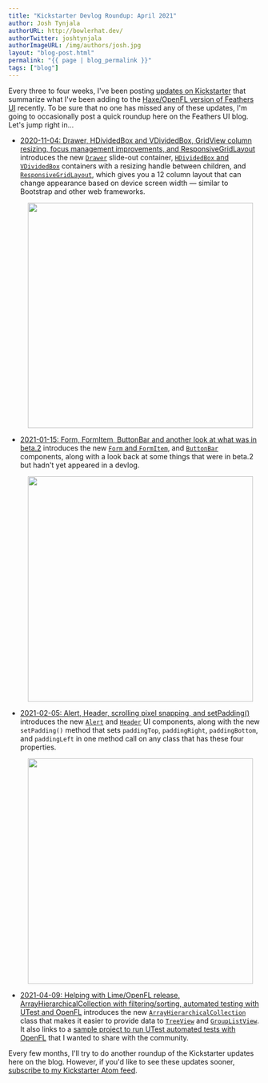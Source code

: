 ```yaml
---
title: "Kickstarter Devlog Roundup: April 2021"
author: Josh Tynjala
authorURL: http://bowlerhat.dev/
authorTwitter: joshtynjala
authorImageURL: /img/authors/josh.jpg
layout: "blog-post.html"
permalink: "{{ page | blog_permalink }}"
tags: ["blog"]
---
```


Every three to four weeks, I've been posting [updates on Kickstarter](https://www.kickstarter.com/projects/feathersui/feathers-ui-cross-platform-components-for-haxe-and-openfl/posts) that summarize what I've been adding to the [Haxe/OpenFL version of Feathers UI](https://feathersui.com/openfl/) recently. To be sure that no one has missed any of these updates, I'm going to occasionally post a quick roundup here on the Feathers UI blog. Let's jump right in…

<!-- truncate -->

- [2020-11-04: Drawer, HDividedBox and VDividedBox, GridView column resizing, focus management improvements, and ResponsiveGridLayout](https://www.kickstarter.com/projects/feathersui/feathers-ui-cross-platform-components-for-haxe-and-openfl/posts/3009633) introduces the new [`Drawer`](https://feathersui.com/learn/haxe-openfl/drawer/) slide-out container, [`HDividedBox` and `VDividedBox`](https://feathersui.com/learn/haxe-openfl/divided-box/) containers with a resizing handle between children, and [`ResponsiveGridLayout`](https://api.feathersui.com/v1.0.0-beta.3/feathers/layout/ResponsiveGridLayout.html), which gives you a 12 column layout that can change appearance based on device screen width — similar to Bootstrap and other web frameworks.

    <div style="text-align:center;"><a href="https://feathersui.com/learn/haxe-openfl/divided-box/"><img src="/blog/img/beta-1-feathersui-horizontal-divided-box.png" style="width:450px"/></a></div>

- [2021-01-15: Form, FormItem, ButtonBar and another look at what was in beta.2](https://www.kickstarter.com/projects/feathersui/feathers-ui-cross-platform-components-for-haxe-and-openfl/posts/3074409) introduces the new [`Form` and `FormItem`](https://feathersui.com/learn/haxe-openfl/form/), and [`ButtonBar`](https://feathersui.com/learn/haxe-openfl/button-bar/) components, along with a look back at some things that were in beta.2 but hadn't yet appeared in a devlog.
    <div style="text-align:center;"><a href="https://feathersui.com/learn/haxe-openfl/form/"><img src="/blog/img/beta-3-feathersui-form.png" style="width:450px"/></a></div>

- [2021-02-05: Alert, Header, scrolling pixel snapping, and setPadding()](https://www.kickstarter.com/projects/feathersui/feathers-ui-cross-platform-components-for-haxe-and-openfl/posts/3093080) introduces the new [`Alert`](https://feathersui.com/learn/haxe-openfl/alert/) and [`Header`](https://feathersui.com/learn/haxe-openfl/header/) UI components, along with the new `setPadding()` method that sets `paddingTop`, `paddingRight`, `paddingBottom`, and `paddingLeft` in one method call on any class that has these four properties.

    <div style="text-align:center;"><a href="https://feathersui.com/learn/haxe-openfl/alert/"><img src="/blog/img/beta-3-feathersui-alert.png" style="width:450px"/></a></div>

- [2021-04-09: Helping with Lime/OpenFL release, ArrayHierarchicalCollection with filtering/sorting, automated testing with UTest and OpenFL](https://www.kickstarter.com/projects/feathersui/feathers-ui-cross-platform-components-for-haxe-and-openfl/posts/3155336) introduces the new [`ArrayHierarchicalCollection`](https://api.feathersui.com/current/feathers/data/ArrayHierarchicalCollection.html) class that makes it easier to provide data to [`TreeView`](https://feathersui.com/learn/haxe-openfl/tree-view/) and [`GroupListView`](https://feathersui.com/learn/haxe-openfl/group-list-view/). It also links to a [sample project to run UTest automated tests with OpenFL](https://github.com/joshtynjala/openfl-utest-sample) that I wanted to share with the community.

Every few months, I'll try to do another roundup of the Kickstarter updates here on the blog. However, if you'd like to see these updates sooner, [subscribe to my Kickstarter Atom feed](https://www.kickstarter.com/projects/feathersui/feathers-ui-cross-platform-components-for-haxe-and-openfl/posts.atom).
